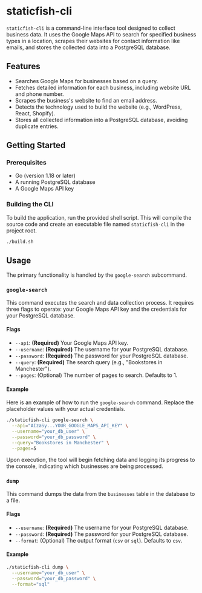 # staticfish-cli

`staticfish-cli` is a command-line interface tool designed to collect business data. It uses the Google Maps API to search for specified business types in a location, scrapes their websites for contact information like emails, and stores the collected data into a PostgreSQL database.

## Features

- Searches Google Maps for businesses based on a query.
- Fetches detailed information for each business, including website URL and phone number.
- Scrapes the business's website to find an email address.
- Detects the technology used to build the website (e.g., WordPress, React, Shopify).
- Stores all collected information into a PostgreSQL database, avoiding duplicate entries.

## Getting Started

### Prerequisites

- Go (version 1.18 or later)
- A running PostgreSQL database
- A Google Maps API key

### Building the CLI

To build the application, run the provided shell script. This will compile the source code and create an executable file named `staticfish-cli` in the project root.

```bash
./build.sh
```

## Usage

The primary functionality is handled by the `google-search` subcommand.

### `google-search`

This command executes the search and data collection process. It requires three flags to operate: your Google Maps API key and the credentials for your PostgreSQL database.

#### Flags

- `--api`: **(Required)** Your Google Maps API key.
- `--username`: **(Required)** The username for your PostgreSQL database.
- `--password`: **(Required)** The password for your PostgreSQL database.
- `--query`: **(Required)** The search query (e.g., "Bookstores in Manchester").
- `--pages`: (Optional) The number of pages to search. Defaults to 1.

#### Example

Here is an example of how to run the `google-search` command. Replace the placeholder values with your actual credentials.

```bash
./staticfish-cli google-search \
  --api="AIzaSy...YOUR_GOOGLE_MAPS_API_KEY" \
  --username="your_db_user" \
  --password="your_db_password" \
  --query="Bookstores in Manchester" \
  --pages=5
```

Upon execution, the tool will begin fetching data and logging its progress to the console, indicating which businesses are being processed.

### `dump`

This command dumps the data from the `businesses` table in the database to a file.

#### Flags

- `--username`: **(Required)** The username for your PostgreSQL database.
- `--password`: **(Required)** The password for your PostgreSQL database.
- `--format`: (Optional) The output format (`csv` or `sql`). Defaults to `csv`.

#### Example

```bash
./staticfish-cli dump \
  --username="your_db_user" \
  --password="your_db_password" \
  --format="sql"
```

